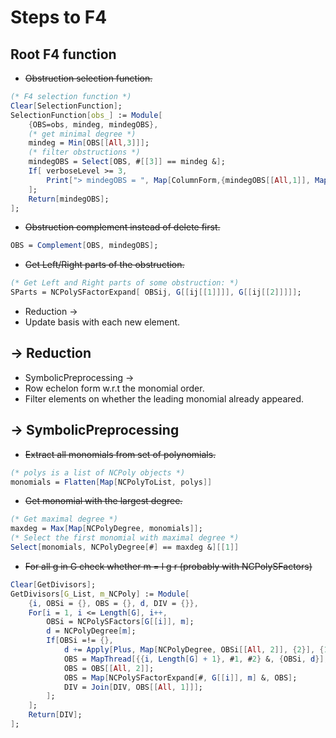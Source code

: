 # Steps to F4

## Root F4 function

* ~~Obstruction selection function.~~

```Mathematica
(* F4 selection function *)
Clear[SelectionFunction];
SelectionFunction[obs_] := Module[
    {OBS=obs, mindeg, mindegOBS},
    (* get minimal degree *)
    mindeg = Min[OBS[[All,3]]];
    (* filter obstructions *)
    mindegOBS = Select[OBS, #[[3]] == mindeg &];
    If[ verboseLevel >= 3,
        Print["> mindegOBS = ", Map[ColumnForm,{mindegOBS[[All,1]], Map[NCPolyDisplay[#, labels]&, Map[Part[#, 2]&, mindegOBS], {3}], mindegOBS[[All,3]]}]];
    ];
    Return[mindegOBS];
];
```

* ~~Obstruction complement instead of delete first.~~

```Mathematica
OBS = Complement[OBS, mindegOBS];
```

* ~~Get Left/Right parts of the obstruction.~~

```Mathematica
(* Get Left and Right parts of some obstruction: *)
SParts = NCPolySFactorExpand[ OBSij, G[[ij[[1]]]], G[[ij[[2]]]]];
```

* Reduction ->
* Update basis with each new element.

## -> Reduction

* SymbolicPreprocessing ->
* Row echelon form w.r.t the monomial order.
* Filter elements on whether the leading monomial already appeared.

## -> SymbolicPreprocessing

* ~~Extract all monomials from set of polynomials.~~

```Mathematica
(* polys is a list of NCPoly objects *)
monomials = Flatten[Map[NCPolyToList, polys]]
```

* ~~Get monomial with the largest degree.~~

```Mathematica
(* Get maximal degree *)
maxdeg = Max[Map[NCPolyDegree, monomials]];
(* Select the first monomial with maximal degree *)
Select[monomials, NCPolyDegree[#] == maxdeg &][[1]]
```

* ~~For all g in G check whether m = l g r (probably with NCPolySFactors)~~

```Mathematica
Clear[GetDivisors];
GetDivisors[G_List, m_NCPoly] := Module[
    {i, OBSi = {}, OBS = {}, d, DIV = {}},
    For[i = 1, i <= Length[G], i++,
        OBSi = NCPolySFactors[G[[i]], m];
        d = NCPolyDegree[m];
        If[OBSi =!= {},
            d += Apply[Plus, Map[NCPolyDegree, OBSi[[All, 2]], {2}], {1}];
            OBS = MapThread[{{i, Length[G] + 1}, #1, #2} &, {OBSi, d}];
            OBS = OBS[[All, 2]];
            OBS = Map[NCPolySFactorExpand[#, G[[i]], m] &, OBS];
            DIV = Join[DIV, OBS[[All, 1]]];
        ];
    ];
    Return[DIV];
];
```

